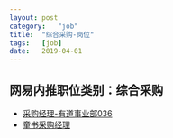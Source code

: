 ```yaml
---
layout:	post
category:	"job"
title:	"综合采购-岗位"
tags:	[job]
date:	2019-04-01
---
```

## 网易内推职位类别：综合采购
- [采购经理-有道事业部036](http://mobile.bole.netease.com/bole/boleDetail?id=14323&employeeId=346f03c3cda5f04c&key=all)
- [童书采购经理](http://mobile.bole.netease.com/bole/boleDetail?id=14635&employeeId=346f03c3cda5f04c&key=all)
